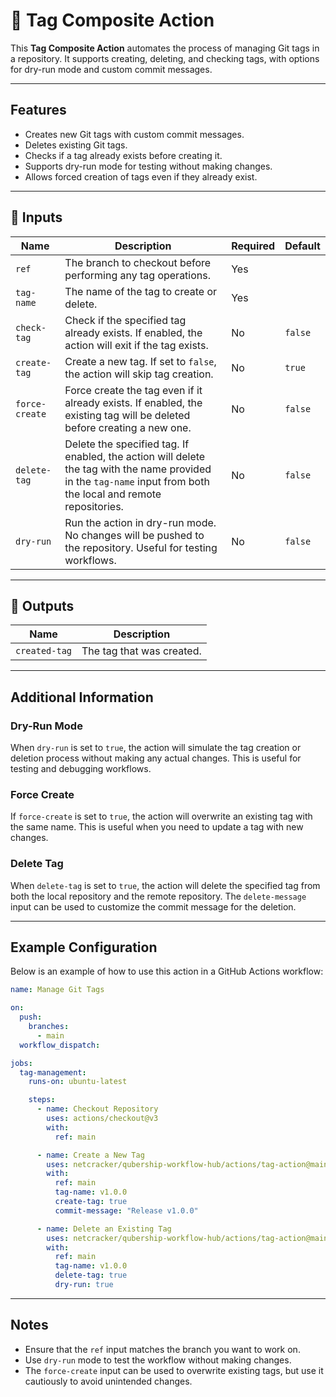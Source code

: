 # 🚀 Tag Composite Action

This **Tag Composite Action** automates the process of managing Git tags in a repository. It supports creating, deleting, and checking tags, with options for dry-run mode and custom commit messages.

---

## Features

- Creates new Git tags with custom commit messages.
- Deletes existing Git tags.
- Checks if a tag already exists before creating it.
- Supports dry-run mode for testing without making changes.
- Allows forced creation of tags even if they already exist.

---

## 📌 Inputs

| Name               | Description                                                                 | Required | Default                     |
| ------------------ | --------------------------------------------------------------------------- | -------- | --------------------------- |
| `ref`              | The branch to checkout before performing any tag operations.               | Yes      |                             |
| `tag-name`         | The name of the tag to create or delete.                                    | Yes      |                             |
| `check-tag`        | Check if the specified tag already exists. If enabled, the action will exit if the tag exists. | No       | `false`                     |
| `create-tag`       | Create a new tag. If set to `false`, the action will skip tag creation.     | No       | `true`                      |
| `force-create`     | Force create the tag even if it already exists. If enabled, the existing tag will be deleted before creating a new one. | No       | `false`                     |
| `delete-tag`       | Delete the specified tag. If enabled, the action will delete the tag with the name provided in the `tag-name` input from both the local and remote repositories. | No       | `false`                     |
| `dry-run`          | Run the action in dry-run mode. No changes will be pushed to the repository. Useful for testing workflows. | No       | `false`                     |

---

## 📌 Outputs

| Name               | Description                                                                 |
| ------------------ | --------------------------------------------------------------------------- |
| `created-tag`      | The tag that was created.                                                  |

---

## Additional Information

### Dry-Run Mode

When `dry-run` is set to `true`, the action will simulate the tag creation or deletion process without making any actual changes. This is useful for testing and debugging workflows.

### Force Create

If `force-create` is set to `true`, the action will overwrite an existing tag with the same name. This is useful when you need to update a tag with new changes.

### Delete Tag

When `delete-tag` is set to `true`, the action will delete the specified tag from both the local repository and the remote repository. The `delete-message` input can be used to customize the commit message for the deletion.

---

## Example Configuration

Below is an example of how to use this action in a GitHub Actions workflow:

```yaml
name: Manage Git Tags

on:
  push:
    branches:
      - main
  workflow_dispatch:

jobs:
  tag-management:
    runs-on: ubuntu-latest

    steps:
      - name: Checkout Repository
        uses: actions/checkout@v3
        with:
          ref: main

      - name: Create a New Tag
        uses: netcracker/qubership-workflow-hub/actions/tag-action@main
        with:
          ref: main
          tag-name: v1.0.0
          create-tag: true
          commit-message: "Release v1.0.0"

      - name: Delete an Existing Tag
        uses: netcracker/qubership-workflow-hub/actions/tag-action@main
        with:
          ref: main
          tag-name: v1.0.0
          delete-tag: true
          dry-run: true
```

---

## Notes

- Ensure that the `ref` input matches the branch you want to work on.
- Use `dry-run` mode to test the workflow without making changes.
- The `force-create` input can be used to overwrite existing tags, but use it cautiously to avoid unintended changes.